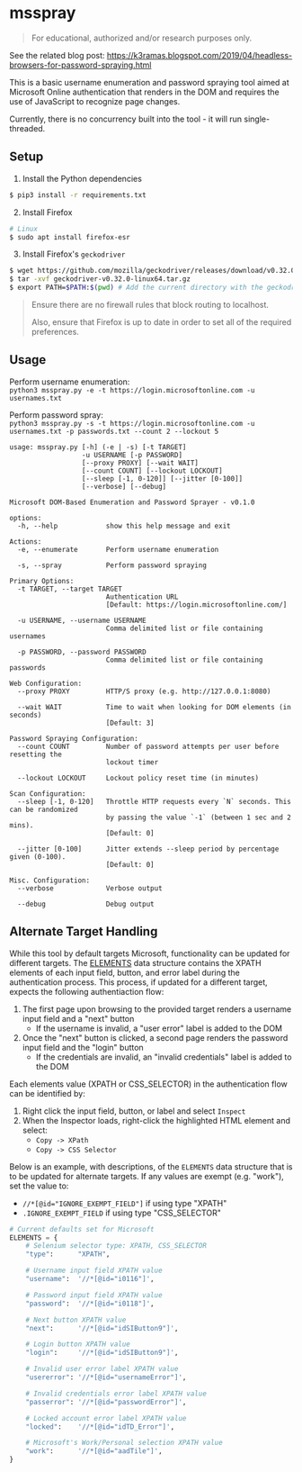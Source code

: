 # **msspray**

> For educational, authorized and/or research purposes only.

See the related blog post: https://k3ramas.blogspot.com/2019/04/headless-browsers-for-password-spraying.html

This is a basic username enumeration and password spraying tool aimed at Microsoft Online authentication that renders in the DOM and requires the use of JavaScript to recognize page changes.

Currently, there is no concurrency built into the tool - it will run single-threaded.


## Setup

1. Install the Python dependencies

```bash
$ pip3 install -r requirements.txt
```

2. Install Firefox

```bash
# Linux
$ sudo apt install firefox-esr
```

3. Install Firefox's `geckodriver`

```bash
$ wget https://github.com/mozilla/geckodriver/releases/download/v0.32.0/geckodriver-v0.32.0-linux64.tar.gz
$ tar -xvf geckodriver-v0.32.0-linux64.tar.gz
$ export PATH=$PATH:$(pwd) # Add the current directory with the geckodriver to the PATH
```

> Ensure there are no firewall rules that block routing to localhost.
>
> Also, ensure that Firefox is up to date in order to set all of the required preferences.


## Usage

Perform username enumeration:<br>
`python3 msspray.py -e -t https://login.microsoftonline.com -u usernames.txt`

Perform password spray:<br>
`python3 msspray.py -s -t https://login.microsoftonline.com -u usernames.txt -p passwords.txt --count 2 --lockout 5`

```
usage: msspray.py [-h] (-e | -s) [-t TARGET]
                  -u USERNAME [-p PASSWORD]
                  [--proxy PROXY] [--wait WAIT]
                  [--count COUNT] [--lockout LOCKOUT]
                  [--sleep [-1, 0-120]] [--jitter [0-100]]
                  [--verbose] [--debug]

Microsoft DOM-Based Enumeration and Password Sprayer - v0.1.0

options:
  -h, --help            show this help message and exit

Actions:
  -e, --enumerate       Perform username enumeration

  -s, --spray           Perform password spraying

Primary Options:
  -t TARGET, --target TARGET
                        Authentication URL
                        [Default: https://login.microsoftonline.com/]

  -u USERNAME, --username USERNAME
                        Comma delimited list or file containing usernames

  -p PASSWORD, --password PASSWORD
                        Comma delimited list or file containing passwords

Web Configuration:
  --proxy PROXY         HTTP/S proxy (e.g. http://127.0.0.1:8080)

  --wait WAIT           Time to wait when looking for DOM elements (in seconds)
                        [Default: 3]

Password Spraying Configuration:
  --count COUNT         Number of password attempts per user before resetting the
                        lockout timer

  --lockout LOCKOUT     Lockout policy reset time (in minutes)

Scan Configuration:
  --sleep [-1, 0-120]   Throttle HTTP requests every `N` seconds. This can be randomized
                        by passing the value `-1` (between 1 sec and 2 mins).
                        [Default: 0]

  --jitter [0-100]      Jitter extends --sleep period by percentage given (0-100).
                        [Default: 0]

Misc. Configuration:
  --verbose             Verbose output

  --debug               Debug output
```


## Alternate Target Handling

While this tool by default targets Microsoft, functionality can be updated for different targets. The [ELEMENTS](msspray/utils/firefox.py#L26) data structure contains the XPATH elements of each input field, button, and error label during the authentication process. This process, if updated for a different target, expects the following authentiaction flow:

1. The first page upon browsing to the provided target renders a username input field and a "next" button
    - If the username is invalid, a "user error" label is added to the DOM
2. Once the "next" button is clicked, a second page renders the password input field and the "login" button
    - If the credentials are invalid, an "invalid credentials" label is added to the DOM

Each elements value (XPATH or CSS_SELECTOR) in the authentication flow can be identified by:

1. Right click the input field, button, or label and select `Inspect`
2. When the Inspector loads, right-click the highlighted HTML element and select:
    - `Copy -> XPath`
    - `Copy -> CSS Selector`

Below is an example, with descriptions, of the `ELEMENTS` data structure that is to be updated for alternate targets. If any values are exempt (e.g. "work"), set the value to:
- `//*[@id="IGNORE_EXEMPT_FIELD"]` if using type "XPATH"
- `.IGNORE_EXEMPT_FIELD` if using type "CSS_SELECTOR"

```python
# Current defaults set for Microsoft
ELEMENTS = {
    # Selenium selector type: XPATH, CSS_SELECTOR
    "type":      "XPATH",

    # Username input field XPATH value
    "username":  '//*[@id="i0116"]',

    # Password input field XPATH value
    "password":  '//*[@id="i0118"]',

    # Next button XPATH value
    "next":      '//*[@id="idSIButton9"]',

    # Login button XPATH value
    "login":     '//*[@id="idSIButton9"]',

    # Invalid user error label XPATH value
    "usererror": '//*[@id="usernameError"]',

    # Invalid credentials error label XPATH value
    "passerror": '//*[@id="passwordError"]',

    # Locked account error label XPATH value
    "locked":    '//*[@id="idTD_Error"]',

    # Microsoft's Work/Personal selection XPATH value
    "work":      '//*[@id="aadTile"]',
}
```